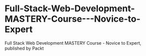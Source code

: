# Full-Stack-Web-Development-MASTERY-Course---Novice-to-Expert
Full Stack Web Development MASTERY Course - Novice to Expert, published by Packt
